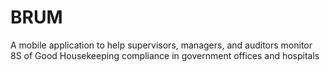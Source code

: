 # BRUM
A mobile application to help supervisors, managers, and auditors monitor 8S of Good Housekeeping compliance in government offices and hospitals
